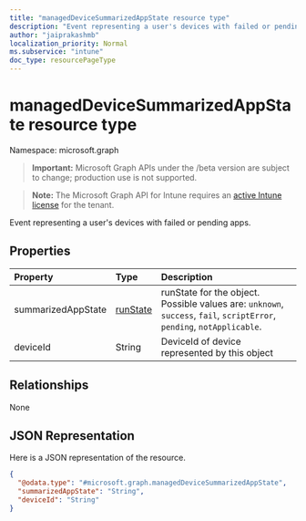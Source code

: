 ```yaml
---
title: "managedDeviceSummarizedAppState resource type"
description: "Event representing a user's devices with failed or pending apps."
author: "jaiprakashmb"
localization_priority: Normal
ms.subservice: "intune"
doc_type: resourcePageType
---
```


# managedDeviceSummarizedAppState resource type

Namespace: microsoft.graph

> **Important:** Microsoft Graph APIs under the /beta version are subject to change; production use is not supported.

> **Note:** The Microsoft Graph API for Intune requires an [active Intune license](https://go.microsoft.com/fwlink/?linkid=839381) for the tenant.

Event representing a user's devices with failed or pending apps.

## Properties
|Property|Type|Description|
|:---|:---|:---|
|summarizedAppState|[runState](../resources/intune-shared-runstate.md)|runState for the object. Possible values are: `unknown`, `success`, `fail`, `scriptError`, `pending`, `notApplicable`.|
|deviceId|String|DeviceId of device represented by this object|

## Relationships
None

## JSON Representation
Here is a JSON representation of the resource.
<!-- {
  "blockType": "resource",
  "@odata.type": "microsoft.graph.managedDeviceSummarizedAppState"
}
-->
``` json
{
  "@odata.type": "#microsoft.graph.managedDeviceSummarizedAppState",
  "summarizedAppState": "String",
  "deviceId": "String"
}
```